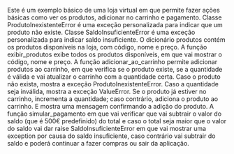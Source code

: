 Este é um exemplo básico de uma loja virtual em que permite fazer ações básicas como ver os produtos, adicionar no carrinho e pagamento. Classe ProdutoInexistenteError é uma exceção personalizada para indicar que um produto não existe. Classe SaldoInsuficienteError é uma exceção personalizada para indicar saldo insuficiente. O dicionário produtos contém os produtos disponíveis na loja, com código, nome e preço. A função exibir_produtos exibe todos os produtos disponíveis, em que vai mostrar o código, nome e preço. A função adicionar_ao_carrinho permite adicionar produtos ao carrinho, em que verifica se o produto existe, se a quantidade é válida e vai atualizar o carrinho com a quantidade certa. Caso o produto não exista, mostra a exceção ProdutoInexistenteError. Caso a quantidade seja inválida, mostra a exceção ValueError. Se o produto já estiver no carrinho, incrementa a quantidade; caso contrário, adiciona o produto ao carrinho. E mostra uma mensagem confirmando a adição do produto. A função simular_pagamento em que vai verificar que vai subtrair o valor do saldo (que é 500€ predefinido) do total e caso o total seja maior que o valor do saldo vai dar raise SaldoInsuficienteError em que vai mostrar uma exception por causa do saldo insuficiente, caso contrário vai subtrair do saldo e poderá continuar a fazer compras ou sair da aplicação.
